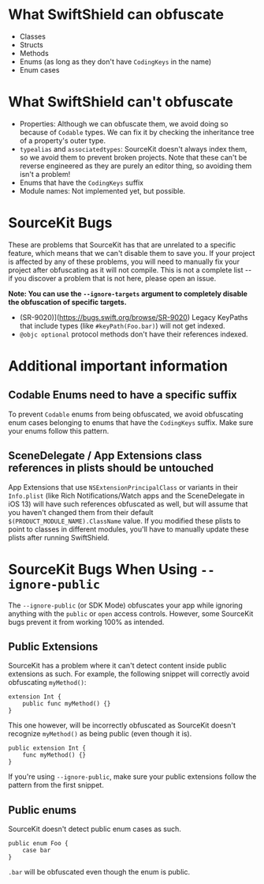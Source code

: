 # What SwiftShield can obfuscate

- Classes
- Structs
- Methods
- Enums (as long as they don't have `CodingKeys` in the name)
- Enum cases

# What SwiftShield can't obfuscate

- Properties: Although we can obfuscate them, we avoid doing so because of `Codable` types. We can fix it by checking the inheritance tree of a property's outer type.
- `typealias` and `associatedtypes`: SourceKit doesn't always index them, so we avoid them to prevent broken projects. Note that these can't be reverse engineered as they are purely an editor thing, so avoiding them isn't a problem!
- Enums that have the `CodingKeys` suffix
- Module names: Not implemented yet, but possible.

# SourceKit Bugs

These are problems that SourceKit has that are unrelated to a specific feature, which means that we can't disable them to save you. If your project is affected by any of these problems, you will need to manually fix your project after obfuscating as it will not compile. This is not a complete list -- if you discover a problem that is not here, please open an issue.

**Note: You can use the `--ignore-targets` argument to completely disable the obfuscation of specific targets.**

- (SR-9020)](https://bugs.swift.org/browse/SR-9020) Legacy KeyPaths that include types (like `#keyPath(Foo.bar)`) will not get indexed.
- `@objc optional` protocol methods don't have their references indexed.

# Additional important information

## Codable Enums need to have a specific suffix

To prevent `Codable` enums from being obfuscated, we avoid obfuscating enum cases belonging to enums that have the `CodingKeys` suffix. Make sure your enums follow this pattern.

## SceneDelegate / App Extensions class references in plists should be untouched

App Extensions that use `NSExtensionPrincipalClass` or variants in their `Info.plist` (like Rich Notifications/Watch apps and the SceneDelegate in iOS 13) will have such references obfuscated as well, but will assume that you haven't changed them from their default `$(PRODUCT_MODULE_NAME).ClassName` value. If you modified these plists to point to classes in different modules, you'll have to manually update these plists after running SwiftShield.

# SourceKit Bugs When Using `--ignore-public`

The `--ignore-public` (or SDK Mode) obfuscates your app while ignoring anything with the `public` or `open` access controls. However, some SourceKit bugs prevent it from working 100% as intended.

## Public Extensions

SourceKit has a problem where it can't detect content inside public extensions as such. For example, the following snippet will correctly avoid obfuscating `myMethod()`:

```
extension Int {
	public func myMethod() {}
}
```

This one however, will be incorrectly obfuscated as SourceKit doesn't recognize `myMethod()` as being public (even though it is).

```
public extension Int {
	func myMethod() {}
}
```

If you're using `--ignore-public`, make sure your public extensions follow the pattern from the first snippet.

## Public enums

SourceKit doesn't detect public enum cases as such.

```
public enum Foo {
	case bar
}
```

`.bar` will be obfuscated even though the enum is public.